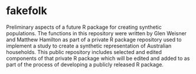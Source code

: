 # fakefolk
Preliminary aspects of a future R package for creating synthetic populations.
The functions in this repository were written by Glen Weisner and Matthew Hamilton as part of a private R package repository used to implement a study to create a synthetic representation of Australian households. This public repository includes selected and edited components of that private R package which will be edited and added to as part of the process of developing a publicly released R package.
